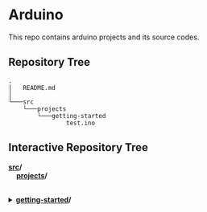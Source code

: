 # Arduino
This repo contains arduino projects and its source codes.
## Repository Tree
    .
    │   README.md
    │
    └───src
        └───projects
            └───getting-started
                    test.ino
## Interactive Repository Tree
**[src](/src)/**  
&nbsp;&nbsp;&nbsp;&nbsp;**[projects](/src/projects)/**  
&nbsp;&nbsp;&nbsp;&nbsp;&nbsp;&nbsp;&nbsp;&nbsp;&nbsp;&nbsp;&nbsp;&nbsp; <details>
                                                                            <summary>**[getting-started](/src/projects/getting-started)/** </summary>
                                                                            **[test.ino](/src/projects/getting-started/test.ino)**
                                                                            </details>  



